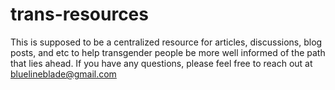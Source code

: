 # trans-resources
This is supposed to be a centralized resource for articles, discussions, blog posts, and etc to help transgender people be more well informed of the path that lies ahead. If you have any questions, please feel free to reach out at bluelineblade@gmail.com
